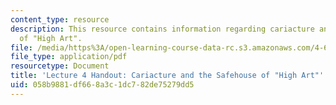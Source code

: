 ```yaml
---
content_type: resource
description: This resource contains information regarding cariacture and the safehouse
  of "High Art".
file: /media/https%3A/open-learning-course-data-rc.s3.amazonaws.com/4-602-modern-art-and-mass-culture-spring-2012/058b9881df668a3c1dc782de75279dd5_MIT4_602S12_lec04.pdf
file_type: application/pdf
resourcetype: Document
title: 'Lecture 4 Handout: Cariacture and the Safehouse of "High Art"'
uid: 058b9881-df66-8a3c-1dc7-82de75279dd5
---
```

